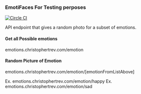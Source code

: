 ### EmotiFaces For Testing perposes
[![Circle CI](https://circleci.com/gh/christophertrev/EmotiFaces.svg?style=svg)](https://circleci.com/gh/christophertrev/EmotiFaces)

API endpoint that gives a random photo for a subset of emotions.

#### Get all Possible emotions
emotions.christophertrev.com/emotion 

#### Random Picture of Emotion

emotions.christophertrev.com/emotion/[emotionFromListAbove] 

Ex. emotions.christophertrev.com/emotion/happy
Ex. emotions.christophertrev.com/emotion/sad
